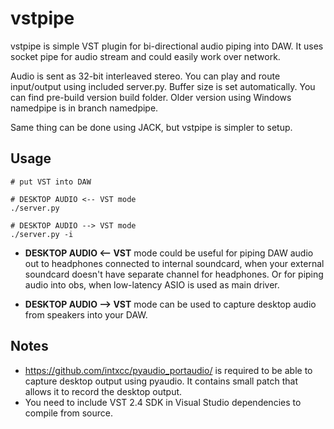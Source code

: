 # vstpipe

vstpipe is simple VST plugin for bi-directional audio piping into DAW. It uses socket pipe for audio stream and could easily work over network.

Audio is sent as 32-bit interleaved stereo. You can play and route input/output using included server.py. Buffer size is set automatically. You can find pre-build version build folder. Older version using Windows namedpipe is in branch namedpipe.


Same thing can be done using JACK, but vstpipe is simpler to setup.

## Usage
```
# put VST into DAW

# DESKTOP AUDIO <-- VST mode
./server.py 

# DESKTOP AUDIO --> VST mode
./server.py -i
```

* **DESKTOP AUDIO <-- VST** mode could be useful for piping DAW audio out to headphones connected to internal soundcard, when your external soundcard doesn't have separate channel for headphones. Or for piping audio into obs, when low-latency ASIO is used as main driver.

* **DESKTOP AUDIO --> VST** mode can be used to capture desktop audio from speakers into your DAW.

## Notes

* https://github.com/intxcc/pyaudio_portaudio/ is required to be able to capture desktop output using pyaudio. It contains small patch that allows it to record the desktop output.
* You need to include VST 2.4 SDK in Visual Studio dependencies to compile from source.

